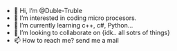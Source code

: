 - 👋 Hi, I’m @Duble-Truble
- 👀 I’m interested in coding micro procesors.
- 🌱 I’m currently learning c++, c#, Python...
- 💞️ I’m looking to collaborate on {idk.. all sotrs of things}
- 📫 How to reach me? send me a mail

<!---
Duble-Truble/Duble-Truble is a ✨ special ✨ repository because its `README.md` (this file) appears on your GitHub profile.
You can click the Preview link to take a look at your changes.
--->
